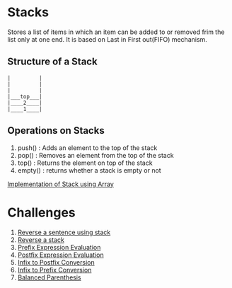 # Stacks

Stores a list of items in which an item can be added to or removed frim the list only at one end. It is based on Last in First out(FIFO) mechanism.

## Structure of a Stack

```
|         |
|         |
|         |
|___top___|
|____2____|
|____1____|
```

## Operations on Stacks

1. push() : Adds an element to the top of the stack
2. pop() : Removes an element from the top of the stack
3. top() : Returns the element on top of the stack
4. empty() : returns whether a stack is empty or not

[Implementation of Stack using Array](./stackArray.cpp)

# Challenges

1. [Reverse a sentence using stack](./reverseSentence.cpp)
2. [Reverse a stack](./reverseStack.cpp)
3. [Prefix Expression Evaluation](./prefix.cpp)
4. [Postfix Expression Evaluation](./postfix.cpp)
5. [Infix to Postfix Conversion](./infix2postfix.cpp)
6. [Infix to Prefix Conversion](./infix2prefix.cpp)
7. [Balanced Parenthesis](./balancedParenthesis.cpp)
